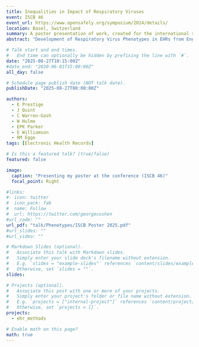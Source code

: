 ```yaml
---
title: Inequalities in Impact of Respiratory Viruses
event: ISCB 46
event_url: https://www.opensafely.org/symposium/2024/details/
location: Basel, Switzerland
summary: A poster presentation of work, created for the international society of clinical biostatistics (ISCB)
abstract: "Development of Respiratory Virus Phenotypes in EHRs from England Using OpenSAFELY"

# Talk start and end times.
#   End time can optionally be hidden by prefixing the line with `#`.
date: "2025-08-27T10:15:00Z"
#date_end: "2030-06-01T15:00:00Z"
all_day: false

# Schedule page publish date (NOT talk date).
publishDate: "2025-08-27T00:00:00Z"

authors:
  - E Prestige
  - J Quint
  - C Warren-Gash
  - W Hulme
  - EPK Parker
  - E Williamson
  - RM Eggo
tags: [Electronic Health Records]

# Is this a featured talk? (true/false)
featured: false

image:
  caption: "Presenting my poster at the conference (ISCB 46)"
  focal_point: Right

#links:
#- icon: twitter
#  icon_pack: fab
#  name: Follow
#  url: https://twitter.com/georgecushen
#url_code: ""
url_pdf: "talk/Phenotypes/ISCB Poster 2025.pdf"
#url_slides: ""
#url_video: ""

# Markdown Slides (optional).
#   Associate this talk with Markdown slides.
#   Simply enter your slide deck's filename without extension.
#   E.g. `slides = "example-slides"` references `content/slides/example-slides.md`.
#   Otherwise, set `slides = ""`.
slides:

# Projects (optional).
#   Associate this post with one or more of your projects.
#   Simply enter your project's folder or file name without extension.
#   E.g. `projects = ["internal-project"]` references `content/project/deep-learning/index.md`.
#   Otherwise, set `projects = []`.
projects:
  - ehr_methods

# Enable math on this page?
math: true
---
```

